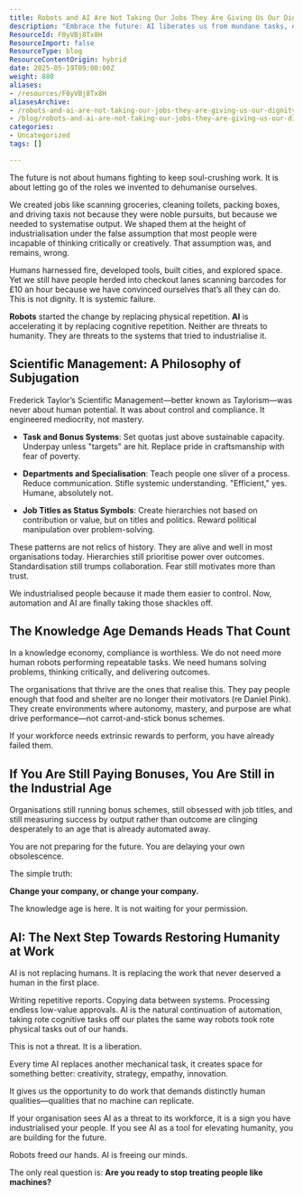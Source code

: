 ```yaml
---
title: Robots and AI Are Not Taking Our Jobs They Are Giving Us Our Dignity Back
description: "Embrace the future: AI liberates us from mundane tasks, empowering creativity and critical thinking. It's time to elevate humanity at work, not industrialise it."
ResourceId: F0yVBj8Tx8H
ResourceImport: false
ResourceType: blog
ResourceContentOrigin: hybrid
date: 2025-05-19T09:00:00Z
weight: 880
aliases:
- /resources/F0yVBj8Tx8H
aliasesArchive:
- /robots-and-ai-are-not-taking-our-jobs-they-are-giving-us-our-dignity-back
- /blog/robots-and-ai-are-not-taking-our-jobs-they-are-giving-us-our-dignity-back
categories:
- Uncategorized
tags: []

---
```

The future is not about humans fighting to keep soul-crushing work. It is about letting go of the roles we invented to dehumanise ourselves.

We created jobs like scanning groceries, cleaning toilets, packing boxes, and driving taxis not because they were noble pursuits, but because we needed to systematise output. We shaped them at the height of industrialisation under the false assumption that most people were incapable of thinking critically or creatively. That assumption was, and remains, wrong.

Humans harnessed fire, developed tools, built cities, and explored space. Yet we still have people herded into checkout lanes scanning barcodes for £10 an hour because we have convinced ourselves that’s all they can do. This is not dignity. It is systemic failure.

**Robots** started the change by replacing physical repetition. **AI** is accelerating it by replacing cognitive repetition. Neither are threats to humanity. They are threats to the systems that tried to industrialise it.

## Scientific Management: A Philosophy of Subjugation

Frederick Taylor’s Scientific Management—better known as Taylorism—was never about human potential. It was about control and compliance. It engineered mediocrity, not mastery.

- **Task and Bonus Systems**: Set quotas just above sustainable capacity. Underpay unless "targets" are hit. Replace pride in craftsmanship with fear of poverty.
- **Departments and Specialisation**: Teach people one sliver of a process. Reduce communication. Stifle systemic understanding. "Efficient," yes. Humane, absolutely not.

- **Job Titles as Status Symbols**: Create hierarchies not based on contribution or value, but on titles and politics. Reward political manipulation over problem-solving.

These patterns are not relics of history. They are alive and well in most organisations today. Hierarchies still prioritise power over outcomes. Standardisation still trumps collaboration. Fear still motivates more than trust.

We industrialised people because it made them easier to control. Now, automation and AI are finally taking those shackles off.

## The Knowledge Age Demands Heads That Count

In a knowledge economy, compliance is worthless. We do not need more human robots performing repeatable tasks. We need humans solving problems, thinking critically, and delivering outcomes.

The organisations that thrive are the ones that realise this. They pay people enough that food and shelter are no longer their motivators (re Daniel Pink). They create environments where autonomy, mastery, and purpose are what drive performance—not carrot-and-stick bonus schemes.

If your workforce needs extrinsic rewards to perform, you have already failed them.

## If You Are Still Paying Bonuses, You Are Still in the Industrial Age

Organisations still running bonus schemes, still obsessed with job titles, and still measuring success by output rather than outcome are clinging desperately to an age that is already automated away.

You are not preparing for the future. You are delaying your own obsolescence.

The simple truth:

**Change your company, or change your company.**

The knowledge age is here. It is not waiting for your permission.

## AI: The Next Step Towards Restoring Humanity at Work

AI is not replacing humans. It is replacing the work that never deserved a human in the first place.

Writing repetitive reports. Copying data between systems. Processing endless low-value approvals. AI is the natural continuation of automation, taking rote cognitive tasks off our plates the same way robots took rote physical tasks out of our hands.

This is not a threat. It is a liberation.

Every time AI replaces another mechanical task, it creates space for something better: creativity, strategy, empathy, innovation.

It gives us the opportunity to do work that demands distinctly human qualities—qualities that no machine can replicate.

If your organisation sees AI as a threat to its workforce, it is a sign you have industrialised your people. If you see AI as a tool for elevating humanity, you are building for the future.

Robots freed our hands. AI is freeing our minds.

The only real question is: **Are you ready to stop treating people like machines?**
